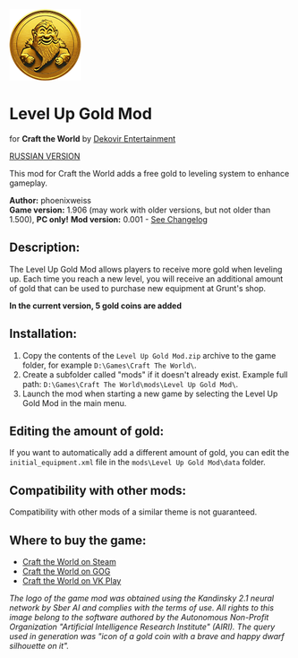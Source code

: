 ![Level Up Gold Mod](/icon.png)

# Level Up Gold Mod
for **Craft the World** by [Dekovir Entertainment](http://dekovir.com/craft-the-world/)

[RUSSIAN VERSION](README_RU.md)

This mod for Craft the World adds a free gold to leveling system to enhance gameplay.

**Author:** phoenixweiss  
**Game version:** 1.906 (may work with older versions, but not older than 1.500), **PC only!**
**Mod version:** 0.001 - [See Changelog](CHANGELOG.md)

## Description:
The Level Up Gold Mod allows players to receive more gold when leveling up. Each time you reach a new level, you will receive an additional amount of gold that can be used to purchase new equipment at Grunt's shop.

**In the current version, 5 gold coins are added**

## Installation:
1. Copy the contents of the `Level Up Gold Mod.zip` archive to the game folder, for example `D:\Games\Craft The World\`.
2. Create a subfolder called "mods" if it doesn't already exist. Example full path: `D:\Games\Craft The World\mods\Level Up Gold Mod\`.
3. Launch the mod when starting a new game by selecting the Level Up Gold Mod in the main menu.

## Editing the amount of gold:
If you want to automatically add a different amount of gold, you can edit the `initial_equipment.xml` file in the `mods\Level Up Gold Mod\data` folder.

## Compatibility with other mods:
Compatibility with other mods of a similar theme is not guaranteed.

## Where to buy the game:
- [Craft the World on Steam](http://store.steampowered.com/app/248390)
- [Craft the World on GOG](https://www.gog.com/ru/game/craft_the_world)
- [Craft the World on VK Play](https://vkplay.ru/play/game/crafttheworld)

*The logo of the game mod was obtained using the Kandinsky 2.1 neural network by Sber AI and complies with the terms of use. All rights to this image belong to the software authored by the Autonomous Non-Profit Organization "Artificial Intelligence Research Institute" (AIRI). The query used in generation was "icon of a gold coin with a brave and happy dwarf silhouette on it".*
